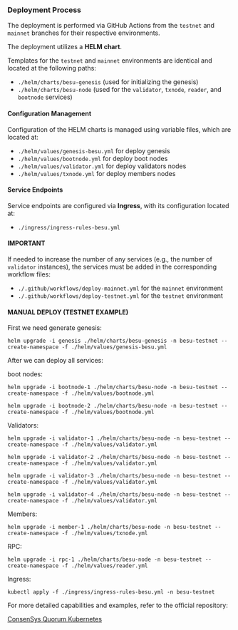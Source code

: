 ### Deployment Process

The deployment is performed via GitHub Actions from the `testnet` and `mainnet` branches for their respective environments.

The deployment utilizes a **HELM chart**.

Templates for the `testnet` and `mainnet` environments are identical and located at the following paths:
- `./helm/charts/besu-genesis` (used for initializing the genesis)
- `./helm/charts/besu-node` (used for the `validator`, `txnode`, `reader`, and `bootnode` services)

#### Configuration Management
Configuration of the HELM charts is managed using variable files, which are located at:
- `./helm/values/genesis-besu.yml` for deploy genesis 
- `./helm/values/bootnode.yml` for deploy boot nodes
- `./helm/values/validator.yml` for deploy validators nodes
- `./helm/values/txnode.yml` for deploy members nodes

#### Service Endpoints
Service endpoints are configured via **Ingress**, with its configuration located at:
- `./ingress/ingress-rules-besu.yml`

#### IMPORTANT
If needed to increase the number of any services (e.g., the number of `validator` instances), the services must be added in the corresponding workflow files:
- `./.github/workflows/deploy-mainnet.yml` for the `mainnet` environment
- `./.github/workflows/deploy-testnet.yml` for the `testnet` environment

#### MANUAL DEPLOY (TESTNET EXAMPLE)

First we need generate genesis:

`helm upgrade -i genesis ./helm/charts/besu-genesis -n besu-testnet --create-namespace -f ./helm/values/genesis-besu.yml`

After we can deploy all services:

boot nodes:

`helm upgrade -i bootnode-1 ./helm/charts/besu-node -n besu-testnet --create-namespace -f ./helm/values/bootnode.yml`

`helm upgrade -i bootnode-2 ./helm/charts/besu-node -n besu-testnet --create-namespace -f ./helm/values/bootnode.yml`

Validators:

`helm upgrade -i validator-1 ./helm/charts/besu-node -n besu-testnet --create-namespace -f ./helm/values/validator.yml`

`helm upgrade -i validator-2 ./helm/charts/besu-node -n besu-testnet --create-namespace -f ./helm/values/validator.yml`

`helm upgrade -i validator-3 ./helm/charts/besu-node -n besu-testnet --create-namespace -f ./helm/values/validator.yml`

`helm upgrade -i validator-4 ./helm/charts/besu-node -n besu-testnet --create-namespace -f ./helm/values/validator.yml`

Members:

`helm upgrade -i member-1 ./helm/charts/besu-node -n besu-testnet --create-namespace -f ./helm/values/txnode.yml`

RPC:

`helm upgrade -i rpc-1 ./helm/charts/besu-node -n besu-testnet --create-namespace -f ./helm/values/reader.yml`

Ingress:

`kubectl apply -f ./ingress/ingress-rules-besu.yml -n besu-testnet`

For more detailed capabilities and examples, refer to the official repository:  

[ConsenSys Quorum Kubernetes](https://github.com/ConsenSys/quorum-kubernetes)